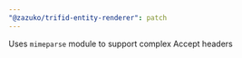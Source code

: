 ```yaml
---
"@zazuko/trifid-entity-renderer": patch
---
```


Uses `mimeparse` module to support complex Accept headers
